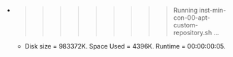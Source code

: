 * >>>>>>>>> Running inst-min-con-00-apt-custom-repository.sh ...
  * Disk size = 983372K. Space Used = 4396K. Runtime = 00:00:00:05.
